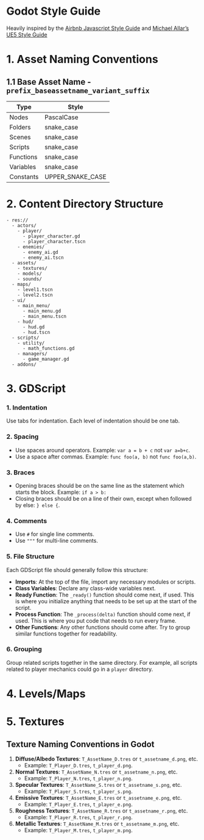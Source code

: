 # Godot Style Guide
Heavily inspired by the [Airbnb Javascript Style Guide](https://github.com/airbnb/javascript) and [Michael Allar’s UE5 Style Guide](https://github.com/Allar/ue5-style-guide?tab=readme-ov-file#structure)


# 1. Asset Naming Conventions

## 1.1 Base Asset Name - `prefix_baseassetname_variant_suffix`

| Type       | Style       |
| --------   | -------     |
| Nodes      | PascalCase  |
| Folders    | snake_case  |
| Scenes     | snake_case  |
| Scripts    | snake_case  |
| Functions  | snake_case  |
| Variables  | snake_case  |
| Constants  | UPPER_SNAKE_CASE |

# 2. Content Directory Structure
```
- res://
  - actors/
    - player/
      - player_character.gd
      - player_character.tscn
    - enemies/
      - enemy_ai.gd
      - enemy_ai.tscn
  - assets/
    - textures/
    - models/
    - sounds/
  - maps/
    - level1.tscn
    - level2.tscn
  - ui/
    - main_menu/
      - main_menu.gd
      - main_menu.tscn
    - hud/
      - hud.gd
      - hud.tscn
  - scripts/
    - utility/
      - math_functions.gd
    - managers/
      - game_manager.gd
  - addons/
```

# 3. GDScript

### 1. Indentation

Use tabs for indentation. Each level of indentation should be one tab.

### 2. Spacing

- Use spaces around operators. Example: `var a = b + c` not `var a=b+c`.
- Use a space after commas. Example: `func foo(a, b)` not `func foo(a,b)`.

### 3. Braces

- Opening braces should be on the same line as the statement which starts the block. Example: `if a > b:`
- Closing braces should be on a line of their own, except when followed by else: `} else {`.

### 4. Comments

- Use `#` for single line comments.
- Use `"""` for multi-line comments.

### 5. File Structure
Each GDScript file should generally follow this structure:
- **Imports**: At the top of the file, import any necessary modules or scripts.
- **Class Variables**: Declare any class-wide variables next.
- **Ready Function**: The `_ready()` function should come next, if used. This is where you initialize anything that needs to be set up at the start of the script.
- **Process Function**: The `_process(delta)` function should come next, if used. This is where you put code that needs to run every frame.
- **Other Functions**: Any other functions should come after. Try to group similar functions together for readability.

### 6. Grouping
Group related scripts together in the same directory. For example, all scripts related to player mechanics could go in a `player` directory.

# 4. Levels/Maps

# 5. Textures

## Texture Naming Conventions in Godot

1. **Diffuse/Albedo Textures**: `T_AssetName_D.tres` or `t_assetname_d.png`, etc.
   - Example: `T_Player_D.tres`, `t_player_d.png`.
2. **Normal Textures**: `T_AssetName_N.tres` or `t_assetname_n.png`, etc.
   - Example: `T_Player_N.tres`, `t_player_n.png`.
3. **Specular Textures**: `T_AssetName_S.tres` or `t_assetname_s.png`, etc.
   - Example: `T_Player_S.tres`, `t_player_s.png`.
4. **Emissive Textures**: `T_AssetName_E.tres` or `t_assetname_e.png`, etc.
   - Example: `T_Player_E.tres`, `t_player_e.png`.
5. **Roughness Textures**: `T_AssetName_R.tres` or `t_assetname_r.png`, etc.
   - Example: `T_Player_R.tres`, `t_player_r.png`.
6. **Metallic Textures**: `T_AssetName_M.tres` or `t_assetname_m.png`, etc.
   - Example: `T_Player_M.tres`, `t_player_m.png`.